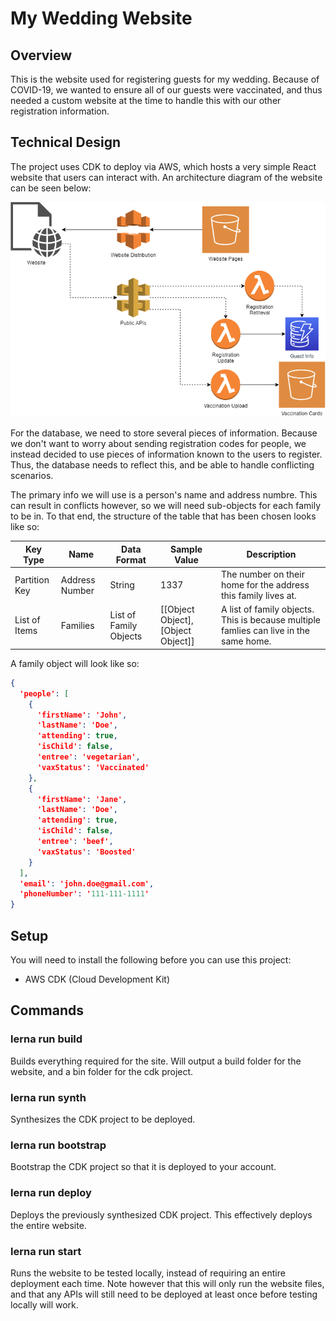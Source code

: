 # My Wedding Website

## Overview
This is the website used for registering guests for my wedding. Because of COVID-19, we wanted to ensure all of our guests were vaccinated, and thus needed a custom website at the time to handle this with our other registration information.

## Technical Design
The project uses CDK to deploy via AWS, which hosts a very simple React website that users can interact with. An architecture diagram of the website can be seen below:

![The architecture diagram for the website.](https://github.com/GEMISIS/wedding-website/blob/main/diagrams/architecture.png?raw=true)

For the database, we need to store several pieces of information. Because we don't want to worry about sending registration codes for people, we instead decided to use pieces of information known to the users to register. Thus, the database needs to reflect this, and be able to handle conflicting scenarios.

The primary info we will use is a person's name and address numbre. This can result in conflicts however, so we will need sub-objects for each family to be in. To that end, the structure of the table that has been chosen looks like so:

|Key Type|Name|Data Format|Sample Value|Description|
|---|---|---|---|---|
|Partition Key|Address Number|String|1337|The number on their home for the address this family lives at.|
|List of Items|Families|List of Family Objects|[[Object Object],[Object Object]]|A list of family objects. This is because multiple famlies can live in the same home.

A family object will look like so:
```json
{
  'people': [
    {
      'firstName': 'John',
      'lastName': 'Doe',
      'attending': true,
      'isChild': false,
      'entree': 'vegetarian',
      'vaxStatus': 'Vaccinated'
    },
    {
      'firstName': 'Jane',
      'lastName': 'Doe',
      'attending': true,
      'isChild': false,
      'entree': 'beef',
      'vaxStatus': 'Boosted'
    }
  ],
  'email': 'john.doe@gmail.com',
  'phoneNumber': '111-111-1111'
}
```

## Setup
You will need to install the following before you can use this project:
- AWS CDK (Cloud Development Kit)

## Commands

### lerna run build
Builds everything required for the site. Will output a build folder for the website, and a bin folder for the cdk project.

### lerna run synth
Synthesizes the CDK project to be deployed.

### lerna run bootstrap
Bootstrap the CDK project so that it is deployed to your account.

### lerna run deploy
Deploys the previously synthesized CDK project. This effectively deploys the entire website.

### lerna run start
Runs the website to be tested locally, instead of requiring an entire deployment each time. Note however that this will only run the website files, and that any APIs will still need to be deployed at least once before testing locally will work.